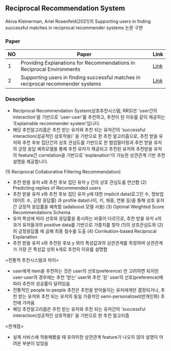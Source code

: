 
## Reciprocal Recommendation System
Akiva Kleinerman, Ariel Rosenfeld(2021)의 Supporting users in fnding successful matches in reciprocal recommender systems 논문 구현

### Paper

| NO | Paper | Link |
| --- | --- | --- |
| 1 |  Providing Explanations for Recommendations in Reciprocal Environments | [Link](https://arxiv.org/pdf/1807.01227.pdf)
| 2 | Supporting users in finding successful matches in reciprocal recommender systems | [Link](https://www.researchgate.net/publication/346489424_Supporting_users_in_finding_successful_matches_in_reciprocal_recommender_systems)


### Description

- Reciprocal Recommendation System(상호추천시스템; RRS)은 'user간의 interaction'을 기반으로 'user-user'를 추천하고, 추천이 된 이유를 같이 제공하는 'Explainable recommender system'입니다.
- 해당 추천알고리즘은 추천 받는 유저와 추천 되는 유저간의 'successful interaction(성공적인 상호작용)' 을 기반으로 한 추천 알고리즘으로,
  추천 받을 유저와 추천 후보 집단간의 상호 관심도를 기반으로 한 협업필터링과 추천 받을 유저의 긍정 응답 예측모델을 통해 추천 유저가 제공되고
  추천된 유저와 추천받을 유저의 feature간 correlation을 기반으로 'explanation'이 가능한 상관관계 기반 추천 설명을 제공합니다.

<algorithm>

(1) Reciprocal Collaborative Filtering Recommendation)
 - 추천 받을 유저 x와 추천 후보 집단 유저 y 간의 상호 관심도를 연산함
(2) Predicting replies of Recommended users
 - 추천 받을 유저 x와 추천 후보 집단 유저 y에 대한 implicit data(로그인 수, 정보업데이트 수, 긍정 응답률) 과 profile data(나이, 키, 체중, 연봉 등)을 통해
   상호 유저간 긍정적 응답률을 예측함 (adaboost 모델 사용)
(3) Optimal Weighted Score Recommendations Schema
  - 유저 특성에 따라 선호와 응답률을 중시하는 비중이 다르므로, 추천 받을 유저 x의 과거 유저들과의 positive data를 기반으로 가중치를 찾아 (1)의 상호관심도와 (2)의 긍정응답률
    에 곱해 최종 점수를 도출 
(4) Corrleation-based Reciprocal Explanation
  - 추천 받을 유저 x와 추천된 후보 y 와의 특성값과의 상관관계를 측정하여 상관관계가 가장 큰 특성값 상위 k개로 추천의 이유를 설명함


<전통적 추천시스템과 차이>
- user에게 item을 추천하는 것은 user의 선호(preference) 만 고려하면 되지만 user-user의 경우에는 추천 '받는' user와 추천 '된' user의 선호(preference)에 따라 추천의 성공률이 달려있음
- 전통적인 people to people 추천은 추천을 받아들이는 유저에게만 결정되거나, 추천 받는 유저와 추천 되는 유저의 동일 가중치인 semi-personalized(반개인화) 추천에 가까움
- 해당 추천알고리즘은 추천 받는 유저와 추천 되는 유저간의 'successful interaction(성공적인 상호작용)' 을 기반으로 한 추천 알고리즘


<한계점>
- 실제 서비스에 적용해봤을 때 유의미한 상관관계 feature가 나오지 않아 설명이 어려운 부분이 있었음
